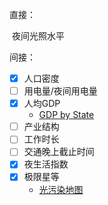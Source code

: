直接：

​	夜间光照水平

间接：

- [x] 人口密度
- [ ] 用电量/夜间用电量
- [x] 人均GDP
  - [GDP by State](https://www.bea.gov/data/gdp/gdp-state)
- [ ] 产业结构
- [ ] 工作时长
- [ ] 交通晚上截止时间
- [x] 夜生活指数
- [x] 极限星等
  - [光污染地图](https://darkmap.cn/)

